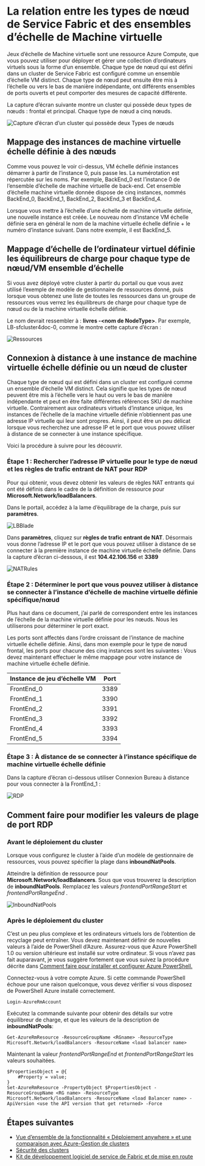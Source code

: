 <properties
   pageTitle="Les types de nœud de service Fabric et jeux d’échelle de machine virtuelle | Microsoft Azure"
   description="Explique comment les types de nœud de Service Fabric se rapportent à des jeux d’échelle de machine virtuelle et comment connectent à distance à une instance de machine virtuelle échelle définie ou un nœud de cluster."
   services="service-fabric"
   documentationCenter=".net"
   authors="ChackDan"
   manager="timlt"
   editor=""/>

<tags
   ms.service="service-fabric"
   ms.devlang="dotnet"
   ms.topic="article"
   ms.tgt_pltfrm="NA"
   ms.workload="NA"
   ms.date="09/09/2016"
   ms.author="chackdan"/>


# <a name="the-relationship-between-service-fabric-node-types-and-virtual-machine-scale-sets"></a>La relation entre les types de nœud de Service Fabric et des ensembles d’échelle de Machine virtuelle

Jeux d’échelle de Machine virtuelle sont une ressource Azure Compute, que vous pouvez utiliser pour déployer et gérer une collection d’ordinateurs virtuels sous la forme d’un ensemble. Chaque type de nœud qui est défini dans un cluster de Service Fabric est configuré comme un ensemble d’échelle VM distinct. Chaque type de nœud peut ensuite être mis à l’échelle ou vers le bas de manière indépendante, ont différents ensembles de ports ouverts et peut comporter des mesures de capacité différente.

La capture d’écran suivante montre un cluster qui possède deux types de nœuds : frontal et principal.  Chaque type de nœud a cinq nœuds.

![Capture d’écran d’un cluster qui possède deux Types de nœuds][NodeTypes]

## <a name="mapping-vm-scale-set-instances-to-nodes"></a>Mappage des instances de machine virtuelle échelle définie à des nœuds

Comme vous pouvez le voir ci-dessus, VM échelle définie instances démarrer à partir de l’instance 0, puis passe les. La numérotation est répercutée sur les noms. Par exemple, BackEnd_0 est l’instance 0 de l’ensemble d’échelle de machine virtuelle de back-end. Cet ensemble d’échelle machine virtuelle donnée dispose de cinq instances, nommés BackEnd_0, BackEnd_1, BackEnd_2, BackEnd_3 et BackEnd_4.

Lorsque vous mettre à l’échelle d’une échelle de machine virtuelle définie, une nouvelle instance est créée. Le nouveau nom d’instance VM échelle définie sera en général le nom de la machine virtuelle échelle définie + le numéro d’instance suivant. Dans notre exemple, il est BackEnd_5.


## <a name="mapping-vm-scale-set-load-balancers-to-each-node-typevm-scale-set"></a>Mappage d’échelle de l’ordinateur virtuel définie les équilibreurs de charge pour chaque type de nœud/VM ensemble d’échelle

Si vous avez déployé votre cluster à partir du portail ou que vous avez utilisé l’exemple de modèle de gestionnaire de ressources donné, puis lorsque vous obtenez une liste de toutes les ressources dans un groupe de ressources vous verrez les équilibreurs de charge pour chaque type de nœud ou de la machine virtuelle échelle définie.

Le nom devrait ressembler à : **livres -&lt;nom de NodeType&gt;**. Par exemple, LB-sfcluster4doc-0, comme le montre cette capture d’écran :


![Ressources][Resources]


## <a name="remote-connect-to-a-vm-scale-set-instance-or-a-cluster-node"></a>Connexion à distance à une instance de machine virtuelle échelle définie ou un nœud de cluster
Chaque type de nœud qui est défini dans un cluster est configuré comme un ensemble d’échelle VM distinct.  Cela signifie que les types de nœud peuvent être mis à l’échelle vers le haut ou vers le bas de manière indépendante et peut en être faite différentes références SKU de machine virtuelle. Contrairement aux ordinateurs virtuels d’instance unique, les instances de l’échelle de la machine virtuelle définie n’obtiennent pas une adresse IP virtuelle qui leur sont propres. Ainsi, il peut être un peu délicat lorsque vous recherchez une adresse IP et le port que vous pouvez utiliser à distance de se connecter à une instance spécifique.

Voici la procédure à suivre pour les découvrir.

### <a name="step-1-find-out-the-virtual-ip-address-for-the-node-type-and-then-inbound-nat-rules-for-rdp"></a>Étape 1 : Rechercher l’adresse IP virtuelle pour le type de nœud et les règles de trafic entrant de NAT pour RDP

Pour qui obtenir, vous devez obtenir les valeurs de règles NAT entrants qui ont été définis dans le cadre de la définition de ressource pour **Microsoft.Network/loadBalancers**.

Dans le portail, accédez à la lame d’équilibrage de la charge, puis sur **paramètres**.

![LBBlade][LBBlade]


Dans **paramètres**, cliquez sur **règles de trafic entrant de NAT**. Désormais vous donne l’adresse IP et le port que vous pouvez utiliser à distance de se connecter à la première instance de machine virtuelle échelle définie. Dans la capture d’écran ci-dessous, il est **104.42.106.156** et **3389**

![NATRules][NATRules]

### <a name="step-2-find-out-the-port-that-you-can-use-to-remote-connect-to-the-specific-vm-scale-set-instancenode"></a>Étape 2 : Déterminer le port que vous pouvez utiliser à distance se connecter à l’instance d’échelle de machine virtuelle définie spécifique/nœud

Plus haut dans ce document, j’ai parlé de correspondent entre les instances de l’échelle de la machine virtuelle définie pour les nœuds. Nous les utiliserons pour déterminer le port exact.

Les ports sont affectés dans l’ordre croissant de l’instance de machine virtuelle échelle définie. Ainsi, dans mon exemple pour le type de nœud frontal, les ports pour chacune des cinq instances sont les suivantes : Vous devez maintenant effectuer le même mappage pour votre instance de machine virtuelle échelle définie.

|**Instance de jeu d’échelle VM**|**Port**|
|-----------------------|--------------------------|
|FrontEnd_0|3389|
|FrontEnd_1|3390|
|FrontEnd_2|3391|
|FrontEnd_3|3392|
|FrontEnd_4|3393|
|FrontEnd_5|3394|


### <a name="step-3-remote-connect-to-the-specific-vm-scale-set-instance"></a>Étape 3 : À distance de se connecter à l’instance spécifique de machine virtuelle échelle définie

Dans la capture d’écran ci-dessous utiliser Connexion Bureau à distance pour vous connecter à la FrontEnd_1 :

![RDP][RDP]

## <a name="how-to-change-the-rdp-port-range-values"></a>Comment faire pour modifier les valeurs de plage de port RDP

### <a name="before-cluster-deployment"></a>Avant le déploiement du cluster

Lorsque vous configurez le cluster à l’aide d’un modèle de gestionnaire de ressources, vous pouvez spécifier la plage dans **inboundNatPools**.

Atteindre la définition de ressource pour **Microsoft.Network/loadBalancers**. Sous que vous trouverez la description de **inboundNatPools**.  Remplacez les valeurs *frontendPortRangeStart* et *frontendPortRangeEnd* .

![InboundNatPools][InboundNatPools]


### <a name="after-cluster-deployment"></a>Après le déploiement du cluster
C’est un peu plus complexe et les ordinateurs virtuels lors de l’obtention de recyclage peut entraîner. Vous devez maintenant définir de nouvelles valeurs à l’aide de PowerShell d’Azure. Assurez-vous que Azure PowerShell 1.0 ou version ultérieure est installé sur votre ordinateur. Si vous n’avez pas fait auparavant, je vous suggère fortement que vous suivez la procédure décrite dans [Comment faire pour installer et configurer Azure PowerShell.](../powershell-install-configure.md)

Connectez-vous à votre compte Azure. Si cette commande PowerShell échoue pour une raison quelconque, vous devez vérifier si vous disposez de PowerShell Azure installé correctement.

```
Login-AzureRmAccount
```

Exécutez la commande suivante pour obtenir des détails sur votre équilibreur de charge, et que les valeurs de la description de **inboundNatPools**:

```
Get-AzureRmResource -ResourceGroupName <RGname> -ResourceType Microsoft.Network/loadBalancers -ResourceName <load balancer name>
```

Maintenant la valeur *frontendPortRangeEnd* et *frontendPortRangeStart* les valeurs souhaitées.

```
$PropertiesObject = @{
    #Property = value;
}
Set-AzureRmResource -PropertyObject $PropertiesObject -ResourceGroupName <RG name> -ResourceType Microsoft.Network/loadBalancers -ResourceName <load Balancer name> -ApiVersion <use the API version that get returned> -Force
```


## <a name="next-steps"></a>Étapes suivantes

- [Vue d’ensemble de la fonctionnalité « Déploiement anywhere » et une comparaison avec Azure-Gestion de clusters](service-fabric-deploy-anywhere.md)
- [Sécurité des clusters](service-fabric-cluster-security.md)
- [Kit de développement logiciel de service de Fabric et de mise en route](service-fabric-get-started.md)


<!--Image references-->
[NodeTypes]: ./media/service-fabric-cluster-nodetypes/NodeTypes.png
[Resources]: ./media/service-fabric-cluster-nodetypes/Resources.png
[InboundNatPools]: ./media/service-fabric-cluster-nodetypes/InboundNatPools.png
[LBBlade]: ./media/service-fabric-cluster-nodetypes/LBBlade.png
[NATRules]: ./media/service-fabric-cluster-nodetypes/NATRules.png
[RDP]: ./media/service-fabric-cluster-nodetypes/RDP.png
